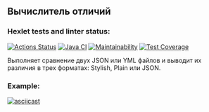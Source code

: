 ## Вычислитель отличий
### Hexlet tests and linter status:
[![Actions Status](https://github.com/Sentenzos/java-project-71/actions/workflows/hexlet-check.yml/badge.svg)](https://github.com/Sentenzos/java-project-71/actions)
[![Java CI](https://github.com/Sentenzos/java-project-71/actions/workflows/main.yml/badge.svg)](https://github.com/Sentenzos/java-project-71/actions/workflows/main.yml)
[![Maintainability](https://api.codeclimate.com/v1/badges/cfd54389af6a4f313bad/maintainability)](https://codeclimate.com/github/Sentenzos/java-project-71/maintainability)
[![Test Coverage](https://api.codeclimate.com/v1/badges/cfd54389af6a4f313bad/test_coverage)](https://codeclimate.com/github/Sentenzos/java-project-71/test_coverage)

Выполняет сравнение двух JSON или YML файлов и выводит их различия в трех форматах: Stylish, Plain или JSON.

<h3>Example:</h3>

[![asciicast](https://asciinema.org/a/U6EmJz2eK2KFrvSkxScqvGJju.svg)](https://asciinema.org/a/U6EmJz2eK2KFrvSkxScqvGJju)
